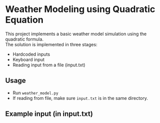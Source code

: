 # Weather Modeling using Quadratic Equation

This project implements a basic weather model simulation using the quadratic formula.  
The solution is implemented in three stages:
- Hardcoded inputs
- Keyboard input
- Reading input from a file (input.txt)

## Usage
- Run `weather_model.py`
- If reading from file, make sure `input.txt` is in the same directory.

## Example input (in input.txt)
